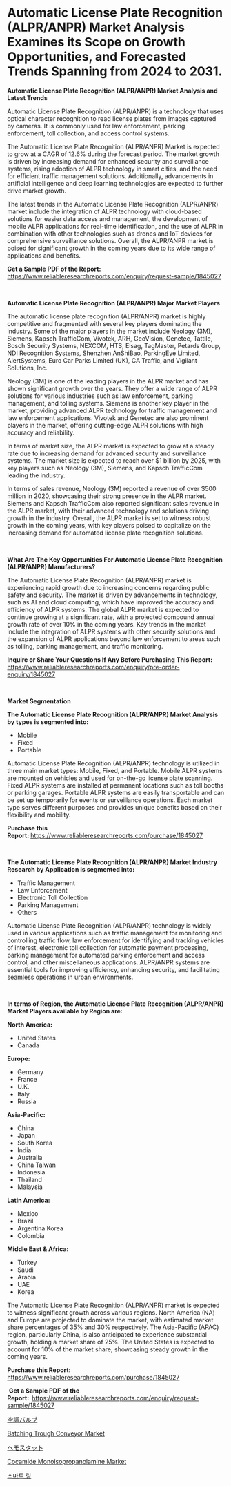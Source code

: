 <p><h1>Automatic License Plate Recognition (ALPR/ANPR) Market Analysis Examines its Scope on Growth Opportunities, and Forecasted Trends Spanning from 2024 to 2031.</h1></p><p><strong>Automatic License Plate Recognition (ALPR/ANPR) Market Analysis and Latest Trends</strong></p>
<p><p>Automatic License Plate Recognition (ALPR/ANPR) is a technology that uses optical character recognition to read license plates from images captured by cameras. It is commonly used for law enforcement, parking enforcement, toll collection, and access control systems.</p><p>The Automatic License Plate Recognition (ALPR/ANPR) Market is expected to grow at a CAGR of 12.6% during the forecast period. The market growth is driven by increasing demand for enhanced security and surveillance systems, rising adoption of ALPR technology in smart cities, and the need for efficient traffic management solutions. Additionally, advancements in artificial intelligence and deep learning technologies are expected to further drive market growth.</p><p>The latest trends in the Automatic License Plate Recognition (ALPR/ANPR) market include the integration of ALPR technology with cloud-based solutions for easier data access and management, the development of mobile ALPR applications for real-time identification, and the use of ALPR in combination with other technologies such as drones and IoT devices for comprehensive surveillance solutions. Overall, the ALPR/ANPR market is poised for significant growth in the coming years due to its wide range of applications and benefits.</p></p>
<p><strong>Get a Sample PDF of the Report:&nbsp;</strong> <a href="https://www.reliableresearchreports.com/enquiry/request-sample/1845027">https://www.reliableresearchreports.com/enquiry/request-sample/1845027</a></p>
<p>&nbsp;</p>
<p><strong>Automatic License Plate Recognition (ALPR/ANPR) Major Market Players</strong></p>
<p><p>The automatic license plate recognition (ALPR/ANPR) market is highly competitive and fragmented with several key players dominating the industry. Some of the major players in the market include Neology (3M), Siemens, Kapsch TrafficCom, Vivotek, ARH, GeoVision, Genetec, Tattile, Bosch Security Systems, NEXCOM, HTS, Elsag, TagMaster, Petards Group, NDI Recognition Systems, Shenzhen AnShiBao, ParkingEye Limited, AlertSystems, Euro Car Parks Limited (UK), CA Traffic, and Vigilant Solutions, Inc. </p><p>Neology (3M) is one of the leading players in the ALPR market and has shown significant growth over the years. They offer a wide range of ALPR solutions for various industries such as law enforcement, parking management, and tolling systems. Siemens is another key player in the market, providing advanced ALPR technology for traffic management and law enforcement applications. Vivotek and Genetec are also prominent players in the market, offering cutting-edge ALPR solutions with high accuracy and reliability.</p><p>In terms of market size, the ALPR market is expected to grow at a steady rate due to increasing demand for advanced security and surveillance systems. The market size is expected to reach over $1 billion by 2025, with key players such as Neology (3M), Siemens, and Kapsch TrafficCom leading the industry.</p><p>In terms of sales revenue, Neology (3M) reported a revenue of over $500 million in 2020, showcasing their strong presence in the ALPR market. Siemens and Kapsch TrafficCom also reported significant sales revenue in the ALPR market, with their advanced technology and solutions driving growth in the industry. Overall, the ALPR market is set to witness robust growth in the coming years, with key players poised to capitalize on the increasing demand for automated license plate recognition solutions.</p></p>
<p>&nbsp;</p>
<p><strong>What Are The Key Opportunities For Automatic License Plate Recognition (ALPR/ANPR) Manufacturers?</strong></p>
<p><p>The Automatic License Plate Recognition (ALPR/ANPR) market is experiencing rapid growth due to increasing concerns regarding public safety and security. The market is driven by advancements in technology, such as AI and cloud computing, which have improved the accuracy and efficiency of ALPR systems. The global ALPR market is expected to continue growing at a significant rate, with a projected compound annual growth rate of over 10% in the coming years. Key trends in the market include the integration of ALPR systems with other security solutions and the expansion of ALPR applications beyond law enforcement to areas such as tolling, parking management, and traffic monitoring.</p></p>
<p><strong>Inquire or Share Your Questions If Any Before Purchasing This Report:</strong> <a href="https://www.reliableresearchreports.com/enquiry/pre-order-enquiry/1845027">https://www.reliableresearchreports.com/enquiry/pre-order-enquiry/1845027</a></p>
<p>&nbsp;</p>
<p><strong>Market Segmentation</strong></p>
<p><strong>The Automatic License Plate Recognition (ALPR/ANPR) Market Analysis by types is segmented into:</strong></p>
<p><ul><li>Mobile</li><li>Fixed</li><li>Portable</li></ul></p>
<p><p>Automatic License Plate Recognition (ALPR/ANPR) technology is utilized in three main market types: Mobile, Fixed, and Portable. Mobile ALPR systems are mounted on vehicles and used for on-the-go license plate scanning. Fixed ALPR systems are installed at permanent locations such as toll booths or parking garages. Portable ALPR systems are easily transportable and can be set up temporarily for events or surveillance operations. Each market type serves different purposes and provides unique benefits based on their flexibility and mobility.</p></p>
<p><strong>Purchase this Report:&nbsp;</strong><a href="https://www.reliableresearchreports.com/purchase/1845027">https://www.reliableresearchreports.com/purchase/1845027</a></p>
<p>&nbsp;</p>
<p><strong>The Automatic License Plate Recognition (ALPR/ANPR) Market Industry Research by Application is segmented into:</strong></p>
<p><ul><li>Traffic Management</li><li>Law Enforcement</li><li>Electronic Toll Collection</li><li>Parking Management</li><li>Others</li></ul></p>
<p><p>Automatic License Plate Recognition (ALPR/ANPR) technology is widely used in various applications such as traffic management for monitoring and controlling traffic flow, law enforcement for identifying and tracking vehicles of interest, electronic toll collection for automatic payment processing, parking management for automated parking enforcement and access control, and other miscellaneous applications. ALPR/ANPR systems are essential tools for improving efficiency, enhancing security, and facilitating seamless operations in urban environments.</p></p>
<p>&nbsp;</p>
<p><strong>In terms of Region, the Automatic License Plate Recognition (ALPR/ANPR) Market Players available by Region are:</strong></p>
<p>
    <p> <strong> North America: </strong>
        <ul>
            <li>United States</li>
            <li>Canada</li>
        </ul>
        </p> 
    <p> <strong> Europe: </strong>
        <ul>
            <li>Germany</li>
            <li>France</li>
            <li>U.K.</li>
            <li>Italy</li>
            <li>Russia</li>
        </ul>
        </p> 
    <p> <strong> Asia-Pacific: </strong>
        <ul>
            <li>China</li>
            <li>Japan</li>
            <li>South Korea</li>
            <li>India</li>
            <li>Australia</li>
            <li>China Taiwan</li>
            <li>Indonesia</li>
            <li>Thailand</li>
            <li>Malaysia</li>
        </ul>
        </p> 
    <p> <strong> Latin America: </strong>
        <ul>
            <li>Mexico</li>
            <li>Brazil</li>
            <li>Argentina Korea</li>
            <li>Colombia</li>
        </ul>
        </p> 
    <p> <strong> Middle East & Africa: </strong>
        <ul>
            <li>Turkey</li>
            <li>Saudi</li>
            <li>Arabia</li>
            <li>UAE</li>
            <li>Korea</li>
        </ul>
    </p>
    </p>
<p><p>The Automatic License Plate Recognition (ALPR/ANPR) market is expected to witness significant growth across various regions. North America (NA) and Europe are projected to dominate the market, with estimated market share percentages of 35% and 30% respectively. The Asia-Pacific (APAC) region, particularly China, is also anticipated to experience substantial growth, holding a market share of 25%. The United States is expected to account for 10% of the market share, showcasing steady growth in the coming years.</p></p>
<p><strong>Purchase this Report: </strong><a href="https://www.reliableresearchreports.com/purchase/1845027">https://www.reliableresearchreports.com/purchase/1845027</a></p>
<p>&nbsp;<strong>Get a Sample PDF of the Report:&nbsp;&nbsp;</strong><a href="https://www.reliableresearchreports.com/enquiry/request-sample/1845027">https://www.reliableresearchreports.com/enquiry/request-sample/1845027</a></p>
<p><strong></strong></p>
<p><p><a href="https://github.com/adcxff01450218/Market-Research-Report-List-1/blob/main/7823430188960.md">空調バルブ</a></p><p><a href="https://view.publitas.com/reportprime-1/batching-trough-conveyor-market-size-and-examines-its-market-scope-with-a-primary-focus-on-growth-opportunities-and-forecasted-trends-spanning-from-2023-to-2030/">Batching Trough Conveyor Market</a></p><p><a href="https://github.com/xnljig2898992/Market-Research-Report-List-1/blob/main/1749262188959.md">ヘモスタット</a></p><p><a href="https://issuu.com/reportprime-2/docs/cocamide-monoisopropanolamine-market-size-2030.ppt">Cocamide Monoisopropanolamine Market</a></p><p><a href="https://github.com/vsn7qpua81q/Market-Research-Report-List-1/blob/main/1670653188865.md">스마트 링</a></p></p>